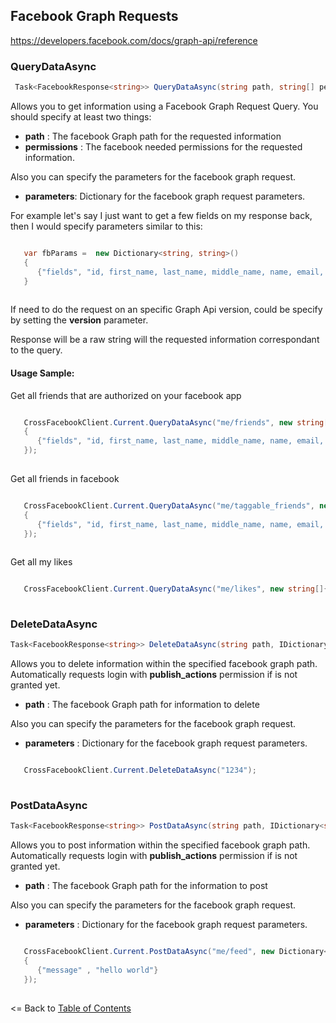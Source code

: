 ## Facebook Graph Requests

https://developers.facebook.com/docs/graph-api/reference


### QueryDataAsync

```cs
 Task<FacebookResponse<string>> QueryDataAsync(string path, string[] permissions, IDictionary<string, string> parameters = null, string version = null);
```

Allows you to get information using a Facebook Graph Request Query. You should specify at least two things:

* **path** : The facebook Graph path for the requested information
* **permissions** : The facebook needed permissions for the requested information.

Also you can specify the parameters for the facebook graph request.

* **parameters**: Dictionary for the facebook graph request parameters.

For example let's say I just want to get a few fields on my response back, then I would specify parameters similar to this:

```cs

   var fbParams =  new Dictionary<string, string>()
   {
      {"fields", "id, first_name, last_name, middle_name, name, email, picture"}
   }
  
```

If need to do the request on an specific Graph Api version, could be specify by setting the **version** parameter.

Response will be a raw string will the requested information correspondant to the query.

#### Usage Sample:


Get all friends that are authorized on your facebook app

```cs

   CrossFacebookClient.Current.QueryDataAsync("me/friends", new string[]{ "user_friends"}, new Dictionary<string, string>()
   {
      {"fields", "id, first_name, last_name, middle_name, name, email, picture"}
   });
  
```

Get all friends in facebook

```cs

   CrossFacebookClient.Current.QueryDataAsync("me/taggable_friends", new string[]{ "user_friends"}, new Dictionary<string, string>()
   {
      {"fields", "id, first_name, last_name, middle_name, name, email, picture"}
   });
  
```

Get all my likes

```cs

   CrossFacebookClient.Current.QueryDataAsync("me/likes", new string[]{ "user_likes"});
  
```

### DeleteDataAsync

```cs
Task<FacebookResponse<string>> DeleteDataAsync(string path, IDictionary<string, string> parameters = null, string version = null);
```

Allows you to delete information within the specified facebook graph path. Automatically requests login with **publish_actions** permission if is not granted yet.

* **path** : The facebook Graph path for information to delete

Also you can specify the parameters for the facebook graph request.

* **parameters** : Dictionary for the facebook graph request parameters.

```cs

   CrossFacebookClient.Current.DeleteDataAsync("1234");
  
```

### PostDataAsync

```cs
Task<FacebookResponse<string>> PostDataAsync(string path, IDictionary<string, string> parameters = null, string version = null);
```

Allows you to post information within the specified facebook graph path. Automatically requests login with **publish_actions** permission if is not granted yet.

* **path** : The facebook Graph path for the information to post

Also you can specify the parameters for the facebook graph request.

* **parameters** : Dictionary for the facebook graph request parameters.

```cs

   CrossFacebookClient.Current.PostDataAsync("me/feed", new Dictionary<string, string>()
   {
      {"message" , "hello world"}
   });
  
```


<= Back to [Table of Contents](../README.md)
